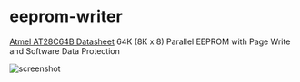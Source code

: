 # eeprom-writer

[Atmel AT28C64B Datasheet](http://ww1.microchip.com/downloads/en/DeviceDoc/doc0270.pdf)
64K (8K x 8) Parallel EEPROM with Page Write and Software Data Protection

![screenshot](https://github.com/mic-max/eeprom-writer/blob/master/pinout.png)